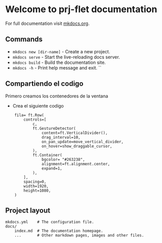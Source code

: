 # Welcome to prj-flet documentation

For full documentation visit [mkdocs.org](https://www.mkdocs.org).

## Commands

* `mkdocs new [dir-name]` - Create a new project.
* `mkdocs serve` - Start the live-reloading docs server.
* `mkdocs build` - Build the documentation site.
* `mkdocs -h` - Print help message and exit.
``

## Compartiendo el codigo
Primero creamos los contenedores de la ventana
* Crea el siguiente codigo
  
```shell
    fila= ft.Row(
        controls=[
            c,
            ft.GestureDetector(
                content=ft.VerticalDivider(),
                drag_interval=10,
                on_pan_update=move_vertical_divider,
                on_hover=show_draggable_cursor,
            ),
            ft.Container(
                bgcolor= "#263238",
                alignment=ft.alignment.center,
                expand=1,
            ),
        ],
        spacing=0,
        width=1920,
        height=1080,
    )
```

## Project layout

    mkdocs.yml    # The configuration file.
    docs/
        index.md  # The documentation homepage.
        ...       # Other markdown pages, images and other files.
